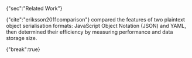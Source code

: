 {"sec":"Related Work"}

{"cite":"eriksson2011comparison"} compared the features of two plaintext object serialisation formats: JavaScript Object Notation (JSON) and YAML, then determined their efficiency by measuring performance and data storage size.

{"break":true}